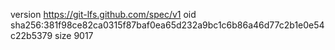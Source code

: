 version https://git-lfs.github.com/spec/v1
oid sha256:381f98ce82ca0315f87baf0ea65d232a9bc1c6b86a46d77c2b1e0e54c22b5379
size 9017
